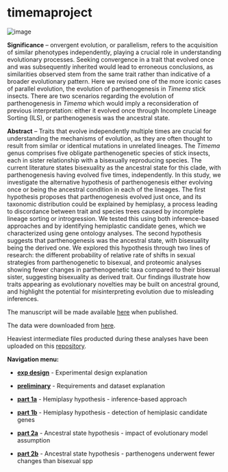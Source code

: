 # timemaproject

![image](https://photos.smugmug.com/Insects/Orthopteroid-Insects/Stick-Insects/i-S3tTc4h/2/4GPDB7Wg267WQ3QTvSKKFFcQsGR2NcVcf6h9F7Ph/XL/Timema5-XL.jpg)
 
**Significance** – onvergent evolution, or parallelism, refers to the acquisition of similar phenotypes independently, playing a crucial role in understanding evolutionary processes. Seeking convergence in a trait that evolved once and was subsequently inherited would lead to erroneous conclusions, as similarities observed stem from the same trait rather than indicative of a broader evolutionary pattern. Here we revised one of the more iconic cases of parallel evolution, the evolution of parthenogenesis in _Timema_ stick insects. There are two scenarios regarding the evolution of parthenogenesis in _Timema_ which would imply a reconsideration of previous interpretation: either it evolved once through Incomplete Lineage Sorting (ILS), or parthenogenesis was the ancestral state.

**Abstract** – Traits that evolve independently multiple times are crucial for understanding the mechanisms of evolution, as they are often thought to result from similar or identical mutations in unrelated lineages. The _Timema_ genus comprises five obligate parthenogenetic species of stick insects, each in sister relationship with a bisexually reproducing species. The current literature states bisexuality as the ancestral state for this clade, with parthenogenesis having evolved five times, independently. In this study, we investigate the alternative hypothesis of parthenogenesis either evolving once or being the ancestral condition in each of the lineages. The first hypothesis proposes that parthenogenesis evolved just once, and its taxonomic distribution could be explained by hemiplasy, a process leading to discordance between trait and species trees caused by incomplete lineage sorting or introgression. We tested this using both inference-based approaches and by identifying hemiplastic candidate genes, which we characterized using gene ontology analyses. The second hypothesis suggests that parthenogenesis was the ancestral state, with bisexuality being the derived one. We explored this hypothesis through two lines of research: the different probability of relative rate of shifts in sexual strategies from parthenogenetic to bisexual, and proteomic analyses showing fewer changes in parthenogenetic taxa compared to their bisexual sister, suggesting bisexuality as derived trait. Our findings illustrate how traits appearing as evolutionary novelties may be built on ancestral ground, and highlight the potential for misinterpreting evolution due to misleading inferences.


The manuscript will be made available [here](https://docs.google.com/document/d/1YVz-CRNq2tLGpSSgd1OIrnAWtQ3ydXKF29ssKeqFaRc/edit?usp=sharing) when published.

The data were downloaded from [here](https://zenodo.org/records/5636226).

Heaviest intermediate files producted during these analyses have been uploaded on this [repository](---).


**Navigation menu:**

- [**exp design**](https://github.com/MattiaRag/timemaproject/blob/main/markdowns/exp_design.md) - Experimental design explanation

- [**preliminary**](https://github.com/MattiaRag/timemaproject/blob/main/markdowns/preliminary.md) - Requirements and dataset explanation

- [**part 1a**](https://github.com/MattiaRag/timemaproject/blob/main/markdowns/part_1a.md) - Hemiplasy hypothesis - inference-based approach

- [**part 1b**](https://github.com/MattiaRag/timemaproject/blob/main/markdowns/part_1b.md) - Hemiplasy hypothesis - detection of hemiplasic candidate genes

- [**part 2a**](https://github.com/MattiaRag/timemaproject/blob/main/markdowns/part_2a.md) - Ancestral state hypothesis - impact of evolutionary model assumption

- [**part 2b**](https://github.com/MattiaRag/timemaproject/blob/main/markdowns/part_2b.md) - Ancestral state hypothesis - parthenogens underwent fewer changes than bisexual spp
